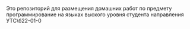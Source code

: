 Это репозиторий для размещения домашних работ
по предмету программирование на языках выского уровня
студента направления УТС\б22-01-0